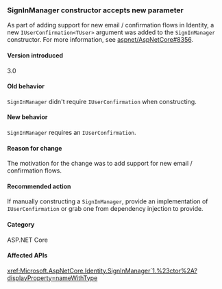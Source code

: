 ### SignInManager constructor accepts new parameter

As part of adding support for new email / confirmation flows in Identity, a new `IUserConfirmation<TUser>` argument was added to the `SignInManager` constructor. For more information, see [aspnet/AspNetCore#8356](https://github.com/aspnet/AspNetCore/issues/8356).

#### Version introduced

3.0

#### Old behavior

`SignInManager` didn't require `IUserConfirmation` when constructing.

#### New behavior

`SignInManager` requires an `IUserConfirmation`.

#### Reason for change

The motivation for the change was to add support for new email / confirmation flows.

#### Recommended action

If manually constructing a `SignInManager`, provide an implementation of `IUserConfirmation` or grab one from dependency injection to provide.

#### Category

ASP.NET Core

#### Affected APIs

<xref:Microsoft.AspNetCore.Identity.SignInManager`1.%23ctor%2A?displayProperty=nameWithType>

<!--

#### Affected APIs

`Overload:Microsoft.AspNetCore.Identity.SignInManager`1.#ctor`

-->
